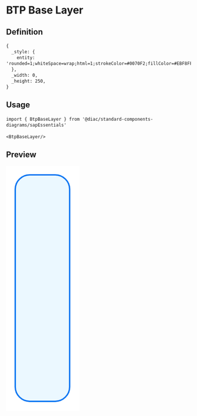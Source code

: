 # BTP Base Layer

## Definition

```
{
  _style: { 
    entity: 'rounded=1;whiteSpace=wrap;html=1;strokeColor=#0070F2;fillColor=#EBF8FF;arcSize=32;absoluteArcSize=1;strokeWidth=1.5;',
  },
  _width: 0,
  _height: 250,
}
```

## Usage

```
import { BtpBaseLayer } from '@diac/standard-components-diagrams/sapEssentials'

<BtpBaseLayer/>
```

## Preview

<img src="./btp-base-layer.png" width="200"/>
